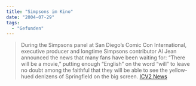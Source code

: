 ```yaml
---
title: "Simpsons im Kino"
date: "2004-07-29"
tags:
  - "Gefunden"
---
```


> During the Simpsons panel at San Diego’s Comic Con International, executive producer and longtime Simpsons contributor Al Jean announced the news that many fans have been waiting for: “There will be a movie,” putting enough “English” on the word “will” to leave no doubt among the faithful that they will be able to see the yellow-hued denizens of Springfield on the big screen.
> [ICV2 News](http://www.icv2.com/articles/home/5380.html)
